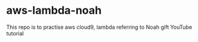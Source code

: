 # aws-lambda-noah
This repo is to practise aws cloud9, lambda referring to Noah gift YouTube tutorial
